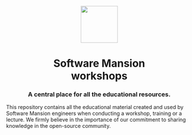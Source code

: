 <p align="center">
  <img height="100" src="https://avatars1.githubusercontent.com/u/6952717?v=3&s=100" />
  <h1 align="center">Software Mansion<br />workshops</h1>
  <h3 align="center">A central place for all the educational resources.</h3>
</p>

This repository contains all the educational material created and used by Software Mansion engineers when conducting a workshop, training or a lecture. We firmly believe in the importance of our commitment to sharing knowledge in the open-source community.
